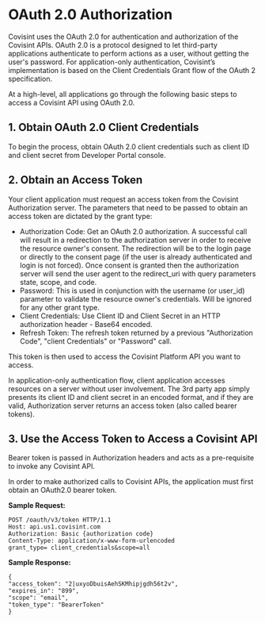 # OAuth 2.0 Authorization
Covisint uses the OAuth 2.0 for authentication and authorization of the Covisint APIs. OAuth 2.0 is a protocol designed to let third-party applications authenticate to perform actions as a user, without getting the user's password. For application-only authentication, Covisint’s implementation is based on the Client Credentials Grant flow of the OAuth 2 specification.

At a high-level, all applications go through the following basic steps to access a Covisint API using OAuth 2.0.

## 1. Obtain OAuth 2.0 Client Credentials
To begin the process, obtain OAuth 2.0 client credentials such as client ID and client secret from Developer Portal console.

## 2. Obtain an Access Token
Your client application must request an access token from the Covisint Authorization server. The parameters that need to be passed to obtain an access token are dictated by the grant type:
* Authorization Code: Get an OAuth 2.0 authorization. A successful call will result in a redirection to the authorization server in order to receive the resource owner's consent. The redirection will be to the login page or directly to the consent page (if the user is already authenticated and login is not forced). Once consent is granted then the authorization server will send the user agent to the redirect_uri with query parameters state, scope, and code.
* Password: This is used in conjunction with the username (or user_id) parameter to validate the resource owner's credentials. Will be ignored for any other grant type.
* Client Credentials: Use Client ID and Client Secret in an HTTP authorization header - Base64 encoded.
* Refresh Token: The refresh token returned by a previous "Authorization Code", "client Credentials" or "Password" call.

This token is then used to access the Covisint Platform API you want to access.

In application-only authentication flow, client application accesses resources on a server without user involvement. The 3rd party app simply presents its client ID and client secret in an encoded format, and if they are valid, Authorization server returns an access token (also called bearer tokens).

## 3. Use the Access Token to Access a Covisint API
Bearer token is passed in Authorization headers and acts as a pre-requisite to invoke any Covisint API.

In order to make authorized calls to Covisint APIs, the application must first obtain an OAuth2.0 bearer token.

**Sample Request:**
```
POST /oauth/v3/token HTTP/1.1
Host: api.us1.covisint.com
Authorization: Basic {authorization code}
Content-Type: application/x-www-form-urlencoded
grant_type= client_credentials&scope=all
```

**Sample Response:**
```
{
"access_token": "2|uxyoDbuisAehSKMhipjgdh56t2v",
"expires_in": "899",
"scope": "email",
"token_type": "BearerToken"
}
```